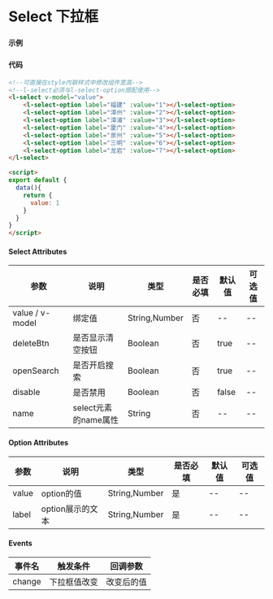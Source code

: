 # Select 下拉框

### 

#### 示例
###
<l-select v-model="value">
<l-select-option label="福建" :value="1"></l-select-option>
<l-select-option label="漳州" :value="2"></l-select-option>
<l-select-option label="漳浦" :value="3"></l-select-option>
<l-select-option label="厦门" :value="4"></l-select-option>
<l-select-option label="泉州" :value="5"></l-select-option>
<l-select-option label="三明" :value="6"></l-select-option>
<l-select-option label="龙岩" :value="7"></l-select-option>
</l-select>

<script>
export default {
  data(){
    return {
      value: 1
    }
  }
}
</script>

###
###
#### 代码
```html
<!--可直接在style内联样式中修改组件宽高-->
<!--l-select必须与l-select-option搭配使用-->
<l-select v-model="value">
    <l-select-option label="福建" :value="1"></l-select-option>
    <l-select-option label="漳州" :value="2"></l-select-option>
    <l-select-option label="漳浦" :value="3"></l-select-option>
    <l-select-option label="厦门" :value="4"></l-select-option>
    <l-select-option label="泉州" :value="5"></l-select-option>
    <l-select-option label="三明" :value="6"></l-select-option>
    <l-select-option label="龙岩" :value="7"></l-select-option>
</l-select>

<script>
export default {
  data(){
    return {
      value: 1
    }
  }
}
</script>
```

#### Select Attributes
| 参数 | 说明 | 类型 | 是否必填 | 默认值 | 可选值 |
| ---  | --- | ---  | ---      | ---   | ---   |
| value / v-model | 绑定值 | String,Number | 否 | -- | --|
| deleteBtn | 是否显示清空按钮 | Boolean | 否 | true | -- |
| openSearch | 是否开启搜索 | Boolean | 否 | true | --|
| disable | 是否禁用 | Boolean | 否 | false | -- |
| name | select元素的name属性 | String | 否 | -- | -- |


#### Option Attributes
| 参数 | 说明 | 类型 | 是否必填 | 默认值 | 可选值 |
| ---  | --- | ---  | ---      | ---   | ---   |
| value | option的值 | String,Number | 是 | -- | --|
| label | option展示的文本 | String,Number  | 是 | -- | --|


#### Events
| 事件名 | 触发条件 | 回调参数 |
|  ---  | ---  | ---  | 
| change | 下拉框值改变 | 改变后的值 |


